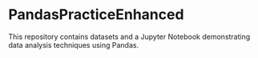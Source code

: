 # PandasPracticeEnhanced
This repository contains datasets and a Jupyter Notebook demonstrating data analysis techniques using Pandas.
